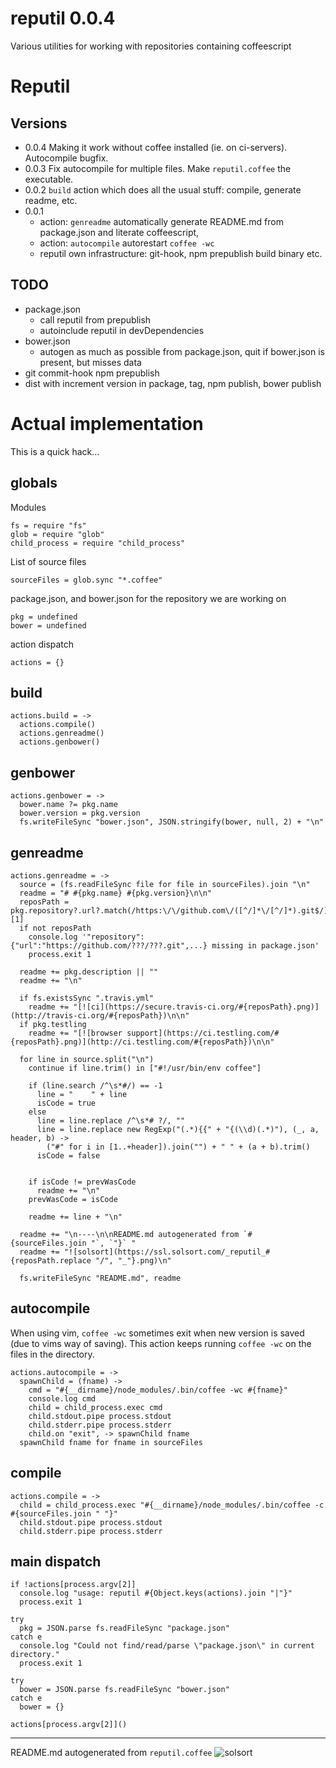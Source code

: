 # reputil 0.0.4

Various utilities for working with repositories containing coffeescript

# Reputil

## Versions

- 0.0.4 Making it work without coffee installed (ie. on ci-servers). Autocompile bugfix.
- 0.0.3 Fix autocompile for multiple files. Make `reputil.coffee` the executable.
- 0.0.2 `build` action which does all the usual stuff: compile, generate readme, etc.
- 0.0.1 
  - action: `genreadme` automatically generate README.md from package.json and literate coffeescript, 
  - action: `autocompile` autorestart `coffee -wc`
  - reputil own infrastructure: git-hook, npm prepublish build binary etc.

## TODO

- package.json
  - call reputil from prepublish
  - autoinclude reputil in devDependencies
- bower.json
  - autogen as much as possible from package.json, quit if bower.json is present, but misses data
- git commit-hook npm prepublish
- dist with increment version in package, tag, npm publish, bower publish 

# Actual implementation

This is a quick hack...

    

## globals

Modules

    fs = require "fs"
    glob = require "glob"
    child_process = require "child_process"
    

List of source files

    sourceFiles = glob.sync "*.coffee"
    

package.json, and bower.json for the repository we are working on

    pkg = undefined
    bower = undefined
    

action dispatch

    actions = {}
    

## build

    
    actions.build = ->
      actions.compile()
      actions.genreadme()
      actions.genbower()
    

## genbower

    actions.genbower = ->
      bower.name ?= pkg.name
      bower.version = pkg.version
      fs.writeFileSync "bower.json", JSON.stringify(bower, null, 2) + "\n"
    

## genreadme

    actions.genreadme = ->
      source = (fs.readFileSync file for file in sourceFiles).join "\n"
      readme = "# #{pkg.name} #{pkg.version}\n\n"
      reposPath = pkg.repository?.url?.match(/https:\/\/github.com\/([^/]*\/[^/]*).git$/)?[1]
      if not reposPath
        console.log '"repository":{"url":"https://github.com/???/???.git",...} missing in package.json'
        process.exit 1
    
      readme += pkg.description || ""
      readme += "\n"
    
      if fs.existsSync ".travis.yml"
        readme += "[![ci](https://secure.travis-ci.org/#{reposPath}.png)](http://travis-ci.org/#{reposPath})\n\n"
      if pkg.testling
        readme += "[![browser support](https://ci.testling.com/#{reposPath}.png)](http://ci.testling.com/#{reposPath})\n\n"
    
      for line in source.split("\n")
        continue if line.trim() in ["#!/usr/bin/env coffee"]
    
        if (line.search /^\s*#/) == -1
          line = "    " + line
          isCode = true
        else
          line = line.replace /^\s*# ?/, ""
          line = line.replace new RegExp("(.*){{" + "{(\\d)(.*)"), (_, a, header, b) ->
            ("#" for i in [1..+header]).join("") + " " + (a + b).trim()
          isCode = false
    
    
        if isCode != prevWasCode
          readme += "\n"
        prevWasCode = isCode
    
        readme += line + "\n"
    
      readme += "\n----\n\nREADME.md autogenerated from `#{sourceFiles.join "`, `"}` "
      readme += "![solsort](https://ssl.solsort.com/_reputil_#{reposPath.replace "/", "_"}.png)\n"
    
      fs.writeFileSync "README.md", readme
    

## autocompile

When using vim, `coffee -wc` sometimes exit when new version is saved (due to vims way of saving). This action keeps running `coffee -wc` on the files in the directory.


    actions.autocompile = ->
      spawnChild = (fname) ->
        cmd = "#{__dirname}/node_modules/.bin/coffee -wc #{fname}"
        console.log cmd
        child = child_process.exec cmd
        child.stdout.pipe process.stdout
        child.stderr.pipe process.stderr
        child.on "exit", -> spawnChild fname
      spawnChild fname for fname in sourceFiles
    
    

## compile


    actions.compile = ->
      child = child_process.exec "#{__dirname}/node_modules/.bin/coffee -c #{sourceFiles.join " "}"
      child.stdout.pipe process.stdout
      child.stderr.pipe process.stderr
    
    

## main dispatch

    if !actions[process.argv[2]]
      console.log "usage: reputil #{Object.keys(actions).join "|"}"
      process.exit 1
    
    try
      pkg = JSON.parse fs.readFileSync "package.json"
    catch e
      console.log "Could not find/read/parse \"package.json\" in current directory."
      process.exit 1
    
    try
      bower = JSON.parse fs.readFileSync "bower.json"
    catch e
      bower = {}
    
    actions[process.argv[2]]()
    

----

README.md autogenerated from `reputil.coffee` ![solsort](https://ssl.solsort.com/_reputil_rasmuserik_reputil.png)
